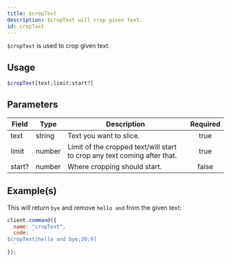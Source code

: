 ```yaml
---
title: $cropText
description: $cropText will crop given text.
id: cropText
---
```


`$cropText` is used to crop given text.

## Usage

```php
$cropText[text;limit;start?]
```

## Parameters

| Field  | Type   | Description                                                              | Required |
| ------ | ------ | ------------------------------------------------------------------------ | :------: |
| text   | string | Text you want to slice.                                                  |   true   |
| limit  | number | Limit of the cropped text/will start to crop any text coming after that. |   true   |
| start? | number | Where cropping should start.                                             |  false   |

## Example(s)

This will return `bye` and remove `hello and` from the given text:

```javascript
client.command({
  name: "cropText",
  code: `
$cropText[hello and bye;20;9]
  `
});
```
